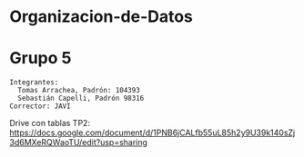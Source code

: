 # Organizacion-de-Datos
   
# Grupo 5
    Integrantes: 
      Tomas Arrachea, Padrón: 104393
      Sebastián Capelli, Padrón 98316
    Corrector: JAVI

Drive con tablas TP2: https://docs.google.com/document/d/1PNB6jCALfb55uL85h2y9U39k140sZj3d6MXeRQWaoTU/edit?usp=sharing
